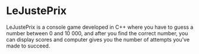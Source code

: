 # LeJustePrix
LeJustePrix is a console game developed in C++ where you have to guess a number between 0 and 10 000, and after you find the correct number, you can display scores and computer gives you the number of attempts  you've made to succeed. 
